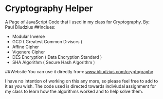 # Cryptography Helper
A Page of JavaScript Code that I used in my class for Cryptography. By: Paul Bliudzius
##Inclues:
* Modular Inverse
* GCD ( Greatest Common Divisors )
* Affine Cipher
* Vigenere Cipher
* DES Encryption ( Data Encryption Standard )
* SHA Algorithm ( Secure Hash Algorithm )

##Website
You can use it directly from: www.bliudzius.com/cryptography

I have no intention of working on this any more, so please feel free to add to it as you wish. The code used is directed towards indiviudal assignment for my class to learn how the algorithms worked and to help solve them.